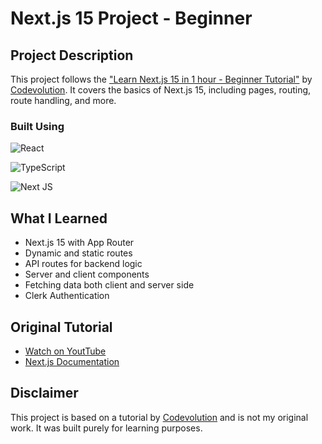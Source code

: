 # Next.js 15 Project - Beginner 

## Project Description
This project follows the ["Learn Next.js 15 in 1 hour - Beginner Tutorial"](https://www.youtube.com/watch?v=_EgI9WH8q1A) by [Codevolution](https://www.youtube.com/@Codevolution). It covers the basics of Next.js 15, including pages, routing, route handling, and more.

### Built Using
![React](https://img.shields.io/badge/react-%2320232a.svg?style=for-the-badge&logo=react&logoColor=%2361DAFB)

![TypeScript](https://img.shields.io/badge/typescript-%23007ACC.svg?style=for-the-badge&logo=typescript&logoColor=white)

![Next JS](https://img.shields.io/badge/Next-black?style=for-the-badge&logo=next.js&logoColor=white)



## What I Learned
- Next.js 15 with App Router
- Dynamic and static routes
- API routes for backend logic
- Server and client components
- Fetching data both client and server side
- Clerk Authentication


## Original Tutorial
- [Watch on YoutTube](https://www.youtube.com/watch?v=_EgI9WH8q1A)
- [Next.js Documentation](https://nextjs.org/docs)


## Disclaimer
This project is based on a tutorial by [Codevolution](https://www.youtube.com/@Codevolution) and is not my original work. It was built purely for learning purposes.


